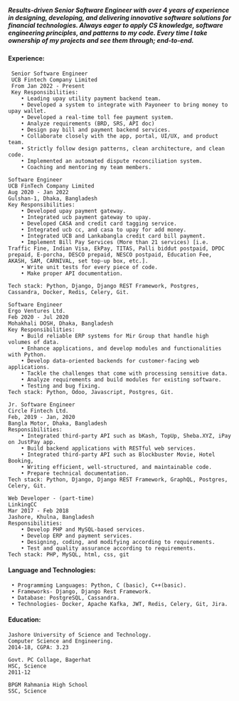 ##### Results-driven Senior Software Engineer with over 4 years of experience in designing, developing, and delivering innovative software solutions for financial technologies. Always eager to apply CS knowledge, software engineering principles, and patterns to my code. Every time I take ownership of my projects and see them through; end-to-end.

#### Experience:
     Senior Software Engineer
     UCB Fintech Company Limited 
     From Jan 2022 - Present
     Key Responsibilities:
        • Leading upay utility payment backend team.
        • Developed a system to integrate with Payoneer to bring money to upay wallet.
        • Developed a real-time toll fee payment system.
        • Analyze requirements (BRD, SRS, API doc)
        • Design pay bill and payment backend services.
        • Collaborate closely with the app, portal, UI/UX, and product team.
        • Strictly follow design patterns, clean architecture, and clean code.
        • Implemented an automated dispute reconciliation system.
        • Coaching and mentoring my team members.

    Software Engineer
    UCB FinTech Company Limited
    Aug 2020 - Jan 2022
    Gulshan-1, Dhaka, Bangladesh
    Key Responsibilities:
        • Developed upay payment gateway.
        • Integrated ucb payment gateway to upay.
        • Developed CASA and credit card tagging service.
        • Integrated ucb cc, and casa to upay for add money.
        • Integrated UCB and Lankabangla credit card bill payment.
        • Implement Bill Pay Services (More than 21 services) [i.e. Traffic Fine, Indian Visa, EkPay, TITAS, Palli biddut postpaid, DPDC prepaid, E-porcha, DESCO prepaid, NESCO postpaid, Education Fee, AKASH, SAM, CARNIVAL, set top-up box, etc.]. 
        • Write unit tests for every piece of code.
        • Make proper API documentation.

    Tech stack: Python, Django, Django REST Framework, Postgres, Cassandra, Docker, Redis, Celery, Git.

    Software Engineer
    Ergo Ventures Ltd.
    Feb 2020 - Jul 2020
    Mohakhali DOSH, Dhaka, Bangladesh
    Key Responsibilities:
        • Build reliable ERP systems for Mir Group that handle high volumes of data.
        • Enhance applications, and develop modules and functionalities with Python.
        • Develop data-oriented backends for customer-facing web applications.
        • Tackle the challenges that come with processing sensitive data.
        • Analyze requirements and build modules for existing software.
        • Testing and bug fixing.
    Tech stack: Python, Odoo, Javascript, Postgres, Git.
        
    Jr. Software Engineer
    Circle Fintech Ltd.
    Feb, 2019 - Jan, 2020
    Bangla Motor, Dhaka, Bangladesh
    Responsibilities:
        • Integrated third-party API such as bKash, TopUp, Sheba.XYZ, iPay on JustPay app.
        • Build backend applications with RESTful web services.
        • Integrated third-party API such as Blockbuster Movie, Hotel Booking,
        • Writing efficient, well-structured, and maintainable code.
        • Prepare technical documentation.
    Tech stack: Python, Django, Django REST Framework, GraphQL, Postgres, Celery, Git.
        
    Web Developer - (part-time)
    LinkingCC
    Mar 2017 - Feb 2018
    Jashore, Khulna, Bangladesh
    Responsibilities:
        • Develop PHP and MySQL-based services. 
        • Develop ERP and payment services. 
        • Designing, coding, and modifying according to requirements. 
        • Test and quality assurance according to requirements.
    Tech stack: PHP, MySQL, html, css, git

#### Language and Technologies:
     • Programming Languages: Python, C (basic), C++(basic). 
     • Frameworks- Django, Django Rest Framework. 
     • Database: PostgreSQL, Cassandra. 
     • Technologies- Docker, Apache Kafka, JWT, Redis, Celery, Git, Jira.

#### Education:
    Jashore University of Science and Technology.
    Computer Science and Engineering.
    2014-18, CGPA: 3.23
    
    Govt. PC Collage, Bagerhat
    HSC, Science
    2011-12
    
    BPGM Rahmania High School
    SSC, Science
